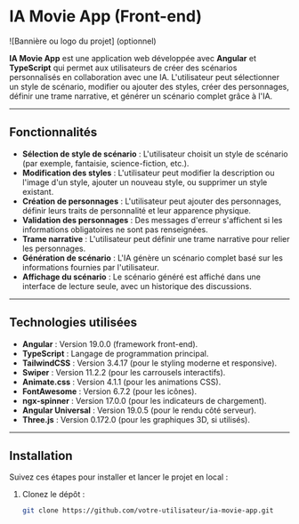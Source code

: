 # IA Movie App (Front-end)

![Bannière ou logo du projet] (optionnel)

**IA Movie App** est une application web développée avec **Angular** et **TypeScript** qui permet aux utilisateurs de créer des scénarios personnalisés en collaboration avec une IA. L'utilisateur peut sélectionner un style de scénario, modifier ou ajouter des styles, créer des personnages, définir une trame narrative, et générer un scénario complet grâce à l'IA.

---

## Fonctionnalités

- **Sélection de style de scénario** : L'utilisateur choisit un style de scénario (par exemple, fantaisie, science-fiction, etc.).
- **Modification des styles** : L'utilisateur peut modifier la description ou l'image d'un style, ajouter un nouveau style, ou supprimer un style existant.
- **Création de personnages** : L'utilisateur peut ajouter des personnages, définir leurs traits de personnalité et leur apparence physique.
- **Validation des personnages** : Des messages d'erreur s'affichent si les informations obligatoires ne sont pas renseignées.
- **Trame narrative** : L'utilisateur peut définir une trame narrative pour relier les personnages.
- **Génération de scénario** : L'IA génère un scénario complet basé sur les informations fournies par l'utilisateur.
- **Affichage du scénario** : Le scénario généré est affiché dans une interface de lecture seule, avec un historique des discussions.

---

## Technologies utilisées

- **Angular** : Version 19.0.0 (framework front-end).
- **TypeScript** : Langage de programmation principal.
- **TailwindCSS** : Version 3.4.17 (pour le styling moderne et responsive).
- **Swiper** : Version 11.2.2 (pour les carrousels interactifs).
- **Animate.css** : Version 4.1.1 (pour les animations CSS).
- **FontAwesome** : Version 6.7.2 (pour les icônes).
- **ngx-spinner** : Version 17.0.0 (pour les indicateurs de chargement).
- **Angular Universal** : Version 19.0.5 (pour le rendu côté serveur).
- **Three.js** : Version 0.172.0 (pour les graphiques 3D, si utilisés).

---

## Installation

Suivez ces étapes pour installer et lancer le projet en local :

1. Clonez le dépôt :
   ```bash
   git clone https://github.com/votre-utilisateur/ia-movie-app.git